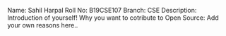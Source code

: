 Name: Sahil Harpal
Roll No: B19CSE107
Branch: CSE
Description: Introduction of yourself!
Why you want to cotribute to Open Source: Add your own reasons here..